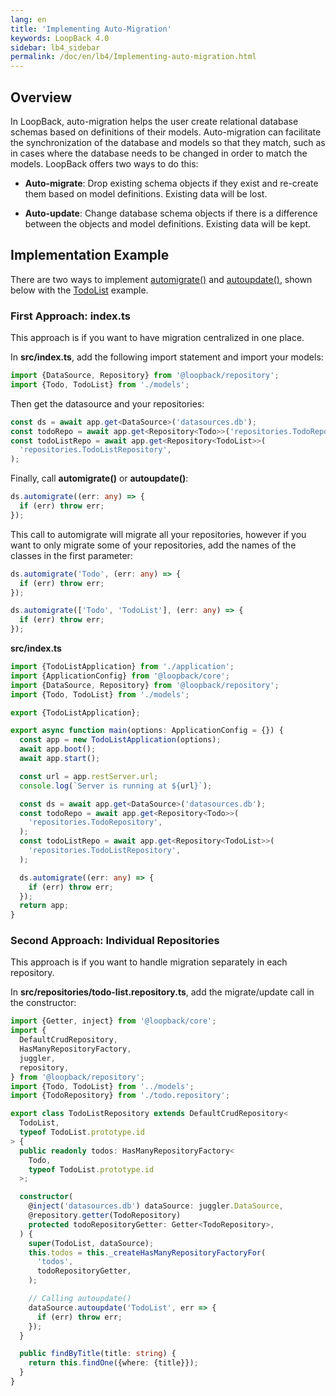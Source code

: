 ```yaml
---
lang: en
title: 'Implementing Auto-Migration'
keywords: LoopBack 4.0
sidebar: lb4_sidebar
permalink: /doc/en/lb4/Implementing-auto-migration.html
---
```


## Overview

In LoopBack, auto-migration helps the user create relational database schemas
based on definitions of their models. Auto-migration can facilitate the
synchronization of the database and models so that they match, such as in cases
where the database needs to be changed in order to match the models. LoopBack
offers two ways to do this:

- **Auto-migrate**: Drop existing schema objects if they exist and re-create
  them based on model definitions. Existing data will be lost.

- **Auto-update**: Change database schema objects if there is a difference
  between the objects and model definitions. Existing data will be kept.

## Implementation Example

There are two ways to implement
[automigrate()](http://apidocs.loopback.io/loopback-datasource-juggler/#datasource-prototype-automigrate)
and
[autoupdate()](http://apidocs.loopback.io/loopback-datasource-juggler/#datasource-prototype-autoupdate),
shown below with the
[TodoList](https://loopback.io/doc/en/lb4/todo-list-tutorial.html) example.

### First Approach: index.ts

This approach is if you want to have migration centralized in one place.

In **src/index.ts**, add the following import statement and import your models:

```ts
import {DataSource, Repository} from '@loopback/repository';
import {Todo, TodoList} from './models';
```

Then get the datasource and your repositories:

```ts
const ds = await app.get<DataSource>('datasources.db');
const todoRepo = await app.get<Repository<Todo>>('repositories.TodoRepository');
const todoListRepo = await app.get<Repository<TodoList>>(
  'repositories.TodoListRepository',
);
```

Finally, call **automigrate()** or **autoupdate()**:

```ts
ds.automigrate((err: any) => {
  if (err) throw err;
});
```

This call to automigrate will migrate all your repositories, however if you want
to only migrate some of your repositories, add the names of the classes in the
first parameter:

```ts
ds.automigrate('Todo', (err: any) => {
  if (err) throw err;
});
```

```ts
ds.automigrate(['Todo', 'TodoList'], (err: any) => {
  if (err) throw err;
});
```

**src/index.ts**

```ts
import {TodoListApplication} from './application';
import {ApplicationConfig} from '@loopback/core';
import {DataSource, Repository} from '@loopback/repository';
import {Todo, TodoList} from './models';

export {TodoListApplication};

export async function main(options: ApplicationConfig = {}) {
  const app = new TodoListApplication(options);
  await app.boot();
  await app.start();

  const url = app.restServer.url;
  console.log(`Server is running at ${url}`);

  const ds = await app.get<DataSource>('datasources.db');
  const todoRepo = await app.get<Repository<Todo>>(
    'repositories.TodoRepository',
  );
  const todoListRepo = await app.get<Repository<TodoList>>(
    'repositories.TodoListRepository',
  );

  ds.automigrate((err: any) => {
    if (err) throw err;
  });
  return app;
}
```

### Second Approach: Individual Repositories

This approach is if you want to handle migration separately in each repository.

In **src/repositories/todo-list.repository.ts**, add the migrate/update call in
the constructor:

```ts
import {Getter, inject} from '@loopback/core';
import {
  DefaultCrudRepository,
  HasManyRepositoryFactory,
  juggler,
  repository,
} from '@loopback/repository';
import {Todo, TodoList} from '../models';
import {TodoRepository} from './todo.repository';

export class TodoListRepository extends DefaultCrudRepository<
  TodoList,
  typeof TodoList.prototype.id
> {
  public readonly todos: HasManyRepositoryFactory<
    Todo,
    typeof TodoList.prototype.id
  >;

  constructor(
    @inject('datasources.db') dataSource: juggler.DataSource,
    @repository.getter(TodoRepository)
    protected todoRepositoryGetter: Getter<TodoRepository>,
  ) {
    super(TodoList, dataSource);
    this.todos = this._createHasManyRepositoryFactoryFor(
      'todos',
      todoRepositoryGetter,
    );

    // Calling autoupdate()
    dataSource.autoupdate('TodoList', err => {
      if (err) throw err;
    });
  }

  public findByTitle(title: string) {
    return this.findOne({where: {title}});
  }
}
```
